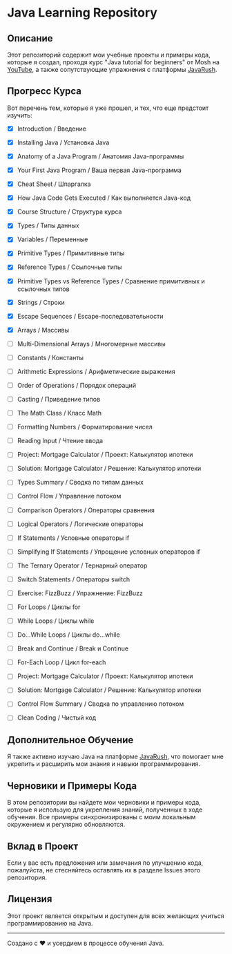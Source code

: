 # Java Learning Repository

## Описание
Этот репозиторий содержит мои учебные проекты и примеры кода, которые я создал, проходя курс "Java tutorial for beginners" от Mosh на [YouTube](https://www.youtube.com/watch?v=eIrMbAQSU34), а также сопутствующие упражнения с платформы [JavaRush](https://javarush.com).

## Прогресс Курса
Вот перечень тем, которые я уже прошел, и тех, что еще предстоит изучить:


- [x] Introduction / Введение
- [x] Installing Java / Установка Java
- [x] Anatomy of a Java Program / Анатомия Java-программы
- [x] Your First Java Program / Ваша первая Java-программа
- [x] Cheat Sheet / Шпаргалка
- [x] How Java Code Gets Executed / Как выполняется Java-код
- [x] Course Structure / Структура курса
- [x] Types / Типы данных
- [x] Variables / Переменные
- [x] Primitive Types / Примитивные типы
- [x] Reference Types / Ссылочные типы
- [x] Primitive Types vs Reference Types / Сравнение примитивных и ссылочных типов
- [x] Strings / Строки
- [x] Escape Sequences / Escape-последовательности
- [x] Arrays / Массивы
- [ ] Multi-Dimensional Arrays / Многомерные массивы
- [ ] Constants / Константы
- [ ] Arithmetic Expressions / Арифметические выражения
- [ ] Order of Operations / Порядок операций
- [ ] Casting / Приведение типов
- [ ] The Math Class / Класс Math
- [ ] Formatting Numbers / Форматирование чисел
- [ ] Reading Input / Чтение ввода
- [ ] Project: Mortgage Calculator / Проект: Калькулятор ипотеки
- [ ] Solution: Mortgage Calculator / Решение: Калькулятор ипотеки
- [ ] Types Summary / Сводка по типам данных
- [ ] Control Flow / Управление потоком
- [ ] Comparison Operators / Операторы сравнения
- [ ] Logical Operators / Логические операторы
- [ ] If Statements / Условные операторы if
- [ ] Simplifying If Statements / Упрощение условных операторов if
- [ ] The Ternary Operator / Тернарный оператор
- [ ] Switch Statements / Операторы switch
- [ ] Exercise: FizzBuzz / Упражнение: FizzBuzz
- [ ] For Loops / Циклы for
- [ ] While Loops / Циклы while
- [ ] Do...While Loops / Циклы do...while
- [ ] Break and Continue / Break и Continue
- [ ] For-Each Loop / Цикл for-each
- [ ] Project: Mortgage Calculator / Проект: Калькулятор ипотеки
- [ ] Solution: Mortgage Calculator / Решение: Калькулятор ипотеки
- [ ] Control Flow Summary / Сводка по управлению потоком
- [ ] Clean Coding / Чистый код


## Дополнительное Обучение
Я также активно изучаю Java на платформе [JavaRush](https://javarush.com), что помогает мне укрепить и расширить мои знания и навыки программирования.

## Черновики и Примеры Кода
В этом репозитории вы найдете мои черновики и примеры кода, которые я использую для укрепления знаний, полученных в ходе обучения. Все примеры синхронизированы с моим локальным окружением и регулярно обновляются.

## Вклад в Проект
Если у вас есть предложения или замечания по улучшению кода, пожалуйста, не стесняйтесь оставлять их в разделе Issues этого репозитория.

## Лицензия
Этот проект является открытым и доступен для всех желающих учиться программированию на Java.

---

Создано с ❤️ и усердием в процессе обучения Java.
